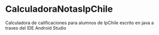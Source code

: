 # CalculadoraNotasIpChile
Calculadora de calificaciones para alumnos de IpChile escrito en java a traves del IDE Android Studio
